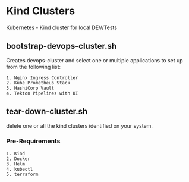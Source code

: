 # Kind Clusters

Kubernetes - Kind cluster for local DEV/Tests

## bootstrap-devops-cluster.sh
Creates devops-cluster and select one or multiple applications to set up from the following list:
```
1. Nginx Ingress Controller
2. Kube Prometheus Stack
3. HashiCorp Vault
4. Tekton Pipelines with UI
```

## tear-down-cluster.sh
delete one or all the kind clusters identified on your system.

### Pre-Requirements
```
1. Kind
2. Docker
3. Helm
4. kubectl
5. terraform
```